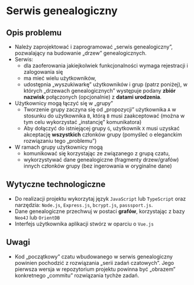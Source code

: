 # Serwis genealogiczny

## Opis problemu

- Należy zaprojektować i zaprogramować „serwis genealogiczny”, pozwalający na budowanie „drzew” genealogicznych.
- Serwis:
  - dla zaoferowania jakiejkolwiek funkcjonalności wymaga rejestracji i zalogowania się
  - ma mieć wielu użytkowników,
  - udostępnia „wyszukiwarkę” użytkowników i grup (patrz poniżej), w których „drzewach genealogicznych” występuje podany **zbiór nazwisk** połączonych (opcjonalnie) z **datami urodzenia**.
- Użytkownicy mogą łączyć się w „grupy”
  - Tworzenie grupy zaczyna się od „propozycji” użytkownika `A` w stosunku do użytkownika `B`, którą `B` musi zaakceptować (można w tym celu wykorzystać „instancję” komunikatora)
  - Aby dołączyć do istniejącej grupy `G`, użytkownik `X` musi uzyskać akceptację **wszystkich** członków grupy (pomyśleć o eleganckim rozwiązaniu tego „problemu”)
- W ramach grupy użytkownicy mogą
  - komunikować się korzystając ze związanego z grupą czatu,
  - wykorzystywać dane genealogiczne (fragmenty drzew/grafów) innych członków grupy (bez ingerowania w oryginalne dane)

## Wytyczne technologiczne

- Do realizacji projektu wykorzytaj język `JavaScript` lub `TypeScript` oraz narzędzia: `Node.js`, `Express.js`, `bcrypt.js`, `passsport.js`.
- Dane genealogiczne przechwuj w postaci **grafów**, korzystając z bazy `Neo4J` lub `OrientDB`
- Interfejs użytkownika aplikacji stwórz w oparciu o `Vue.js`

## Uwagi

- Kod „początkowy” czatu wbudowanego w serwis genealogiczny powinien pochodzić z rozwiązania „serii zadań czatowych”. Jego pierwsza wersja w repozytorium projektu powinna być „obrazem” konkretnego „commitu” rozwiązania tychże zadań.
